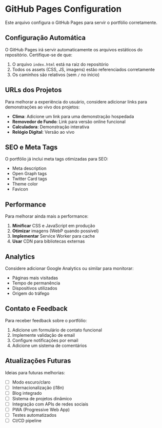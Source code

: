 # GitHub Pages Configuration

Este arquivo configura o GitHub Pages para servir o portfólio corretamente.

## Configuração Automática

O GitHub Pages irá servir automaticamente os arquivos estáticos do repositório. Certifique-se de que:

1. O arquivo `index.html` está na raiz do repositório
2. Todos os assets (CSS, JS, imagens) estão referenciados corretamente
3. Os caminhos são relativos (sem `/` no início)

## URLs dos Projetos

Para melhorar a experiência do usuário, considere adicionar links para demonstrações ao vivo dos projetos:

- **Clima**: Adicione um link para uma demonstração hospedada
- **Removedor de Fundo**: Link para versão online funcional
- **Calculadora**: Demonstração interativa
- **Relógio Digital**: Versão ao vivo

## SEO e Meta Tags

O portfólio já inclui meta tags otimizadas para SEO:

- Meta description
- Open Graph tags
- Twitter Card tags
- Theme color
- Favicon

## Performance

Para melhorar ainda mais a performance:

1. **Minificar** CSS e JavaScript em produção
2. **Otimizar** imagens (WebP quando possível)
3. **Implementar** Service Worker para cache
4. **Usar** CDN para bibliotecas externas

## Analytics

Considere adicionar Google Analytics ou similar para monitorar:

- Páginas mais visitadas
- Tempo de permanência
- Dispositivos utilizados
- Origem do tráfego

## Contato e Feedback

Para receber feedback sobre o portfólio:

1. Adicione um formulário de contato funcional
2. Implemente validação de email
3. Configure notificações por email
4. Adicione um sistema de comentários

## Atualizações Futuras

Ideias para futuras melhorias:

- [ ] Modo escuro/claro
- [ ] Internacionalização (i18n)
- [ ] Blog integrado
- [ ] Sistema de projetos dinâmico
- [ ] Integração com APIs de redes sociais
- [ ] PWA (Progressive Web App)
- [ ] Testes automatizados
- [ ] CI/CD pipeline
